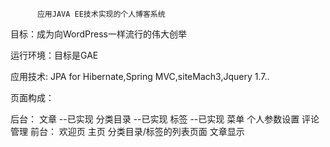           应用JAVA EE技术实现的个人博客系统
      
<p>目标：成为向WordPress一样流行的伟大创举</p>

<p>运行环境：目标是GAE</p>

<p>应用技术: JPA for Hibernate,Spring MVC,siteMach3,Jquery 1.7..</p>

<p>页面构成：</p>
       后台：
			文章							--已实现
			分类目录						--已实现
			标签							--已实现
			菜单								
			个人参数设置							
			评论管理							
       前台：
			欢迎页
			主页
			分类目录/标签的列表页面
			文章显示










